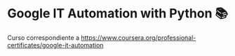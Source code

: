 # Google IT Automation with Python 📚

Curso correspondiente a https://www.coursera.org/professional-certificates/google-it-automation
